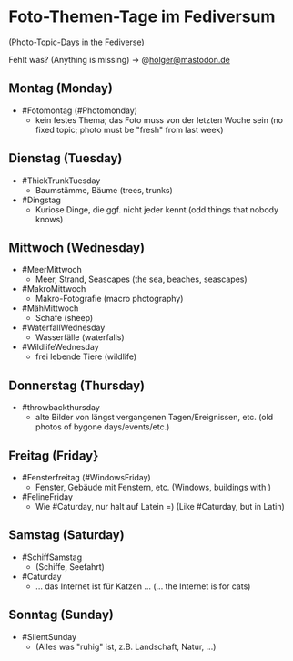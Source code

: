 # Foto-Themen-Tage im Fediversum

(Photo-Topic-Days in the Fediverse) 

Fehlt was? (Anything is missing) -> @holger@mastodon.de 

## Montag (Monday)

- #Fotomontag (#Photomonday)
  - kein festes Thema; das Foto muss von der letzten Woche sein (no fixed topic; photo must be "fresh" from last week)

## Dienstag (Tuesday)

- #ThickTrunkTuesday
  - Baumstämme, Bäume (trees, trunks)
- #Dingstag
  - Kuriose Dinge, die ggf. nicht jeder kennt (odd things that nobody knows)

## Mittwoch (Wednesday)

- #MeerMittwoch
  - Meer, Strand, Seascapes (the sea, beaches, seascapes)
- #MakroMittwoch
  - Makro-Fotografie (macro photography)
- #MähMittwoch
  - Schafe (sheep)
- #WaterfallWednesday
  - Wasserfälle (waterfalls)
- #WildlifeWednesday
  - frei lebende Tiere (wildlife)

## Donnerstag (Thursday)

- #throwbackthursday
  - alte Bilder von längst vergangenen Tagen/Ereignissen, etc. (old photos of bygone days/events/etc.)

## Freitag (Friday} 

- #Fensterfreitag (#WindowsFriday)
  - Fenster, Gebäude mit Fenstern, etc. (Windows, buildings with )
- #FelineFriday
  - Wie #Caturday, nur halt auf Latein =) (Like #Caturday, but in Latin)

## Samstag (Saturday) 

- #SchiffSamstag
  - (Schiffe, Seefahrt)
- #Caturday
  - ... das Internet ist für Katzen ... (... the Internet is for cats)

## Sonntag (Sunday)

- #SilentSunday
  - (Alles was "ruhig" ist, z.B. Landschaft, Natur, ...)

